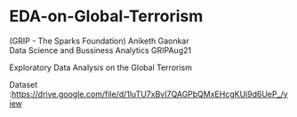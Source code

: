 # EDA-on-Global-Terrorism
(GRIP - The Sparks Foundation)
Aniketh Gaonkar  
Data Science and Bussiness Analytics
GRIPAug21  


Exploratory Data Analysis  on the Global Terrorism


Dataset :https://drive.google.com/file/d/1luTU7xBvI7QAGPbQMxEHcgKUi9d6UeP_/view
